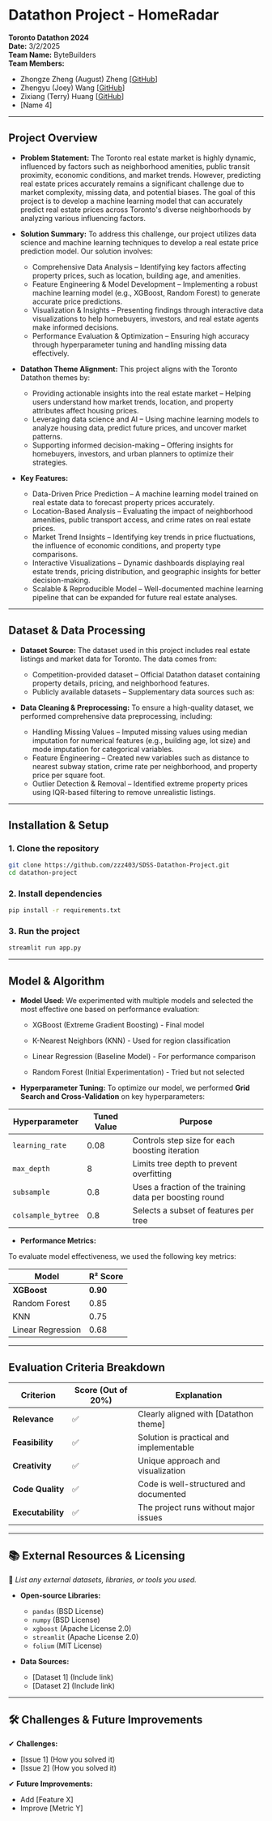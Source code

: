 # **Datathon Project - HomeRadar**

**Toronto Datathon 2024**  
**Date:** 3/2/2025  
**Team Name:** ByteBuilders  
**Team Members:**  
- Zhongze Zheng (August) Zheng [[GitHub](https://github.com/zzz403)]
- Zhengyu (Joey) Wang [[GitHub](https://github.com/wzy403)]  
- Zixiang (Terry) Huang [[GitHub](https://github.com/trrrrrrry)]  
- [Name 4]  

---

## **Project Overview**

- **Problem Statement:** The Toronto real estate market is highly dynamic, influenced by factors such as neighborhood amenities, public transit proximity, economic conditions, and market trends. However, predicting real estate prices accurately remains a significant challenge due to market complexity, missing data, and potential biases. The goal of this project is to develop a machine learning model that can accurately predict real estate prices across Toronto's diverse neighborhoods by analyzing various influencing factors.

- **Solution Summary:** To address this challenge, our project utilizes data science and machine learning techniques to develop a real estate price prediction model. Our solution involves:

    - Comprehensive Data Analysis – Identifying key factors affecting property prices, such as location, building age, and amenities.
    - Feature Engineering & Model Development – Implementing a robust machine learning model (e.g., XGBoost, Random Forest) to generate accurate price predictions.
    - Visualization & Insights – Presenting findings through interactive data visualizations to help homebuyers, investors, and real estate agents make informed decisions.
    - Performance Evaluation & Optimization – Ensuring high accuracy through hyperparameter tuning and handling missing data effectively.

- **Datathon Theme Alignment:** This project aligns with the Toronto Datathon themes by:
    -  Providing actionable insights into the real estate market – Helping users understand how market trends, location, and property attributes affect housing prices.
    - Leveraging data science and AI – Using machine learning models to analyze housing data, predict future prices, and uncover market patterns.
    -  Supporting informed decision-making – Offering insights for homebuyers, investors, and urban planners to optimize their strategies.
- **Key Features:** 
    - Data-Driven Price Prediction – A machine learning model trained on real estate data to forecast property prices accurately.
    - Location-Based Analysis – Evaluating the impact of neighborhood amenities, public transport access, and crime rates on real estate prices.
    - Market Trend Insights – Identifying key trends in price fluctuations, the influence of economic conditions, and property type comparisons.
    - Interactive Visualizations – Dynamic dashboards displaying real estate trends, pricing distribution, and geographic insights for better decision-making.
    - Scalable & Reproducible Model – Well-documented machine learning pipeline that can be expanded for future real estate analyses.

---

## **Dataset & Data Processing**

- **Dataset Source:** The dataset used in this project includes real estate listings and market data for Toronto. The data comes from:

    - Competition-provided dataset – Official Datathon dataset containing property details, pricing, and neighborhood features.
    - Publicly available datasets – Supplementary data sources such as:

- **Data Cleaning & Preprocessing:** To ensure a high-quality dataset, we performed comprehensive data preprocessing, including:
    - Handling Missing Values – Imputed missing values using median imputation for numerical features (e.g., building age, lot size) and mode imputation for categorical variables.
    - Feature Engineering – Created new variables such as distance to nearest subway station, crime rate per neighborhood, and property price per square foot.
    - Outlier Detection & Removal – Identified extreme property prices using IQR-based filtering to remove unrealistic listings.
---

## **Installation & Setup**

### **1️. Clone the repository**
```sh
git clone https://github.com/zzz403/SDSS-Datathon-Project.git
cd datathon-project
```

### **2️. Install dependencies**
```sh
pip install -r requirements.txt
```

### **3️. Run the project**
```sh
streamlit run app.py
```

---

## **Model & Algorithm**

- **Model Used:** We experimented with multiple models and selected the most effective one based on performance evaluation:

    - XGBoost (Extreme Gradient Boosting) - Final model

    - K-Nearest Neighbors (KNN) - Used for region classification

    - Linear Regression (Baseline Model) - For performance comparison

    - Random Forest (Initial Experimentation) - Tried but not selected
- **Hyperparameter Tuning:** To optimize our model, we performed **Grid Search and Cross-Validation** on key hyperparameters:

| Hyperparameter          | Tuned Value | Purpose |
|-------------------------|------------|------------------------------------------------|
| `learning_rate`        | 0.08       | Controls step size for each boosting iteration |
| `max_depth`           | 8          | Limits tree depth to prevent overfitting |
| `subsample`           | 0.8        | Uses a fraction of the training data per boosting round |
| `colsample_bytree`    | 0.8        | Selects a subset of features per tree |

- **Performance Metrics:** 

To evaluate model effectiveness, we used the following key metrics:

| Model                | R² Score |
|---------------------|-----------------------------|
| **XGBoost**        | **0.90**                    |
| Random Forest      | 0.85                         |
| KNN               | 0.75                         |
| Linear Regression  | 0.68                         |

---

## **Evaluation Criteria Breakdown**

| Criterion    | Score (Out of 20%) | Explanation |
|-------------|-------------------|-------------|
| **Relevance** | ✅ | Clearly aligned with [Datathon theme] |
| **Feasibility** | ✅ | Solution is practical and implementable |
| **Creativity** | ✅ | Unique approach and visualization |
| **Code Quality** | ✅ | Code is well-structured and documented |
| **Executability** | ✅ | The project runs without major issues |

---

## **📚 External Resources & Licensing**
🔹 _List any external datasets, libraries, or tools you used._  

- **Open-source Libraries:**
  - `pandas` (BSD License)
  - `numpy` (BSD License)
  - `xgboost` (Apache License 2.0)
  - `streamlit` (Apache License 2.0)
  - `folium` (MIT License)
  
- **Data Sources:**
  - [Dataset 1] (Include link)
  - [Dataset 2] (Include link)

---

## **🛠 Challenges & Future Improvements**

✔ **Challenges:**  
- [Issue 1] (How you solved it)  
- [Issue 2] (How you solved it)  

✔ **Future Improvements:**  
- Add [Feature X]  
- Improve [Metric Y]  

